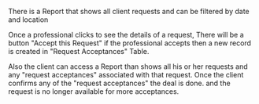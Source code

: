 There is a Report that shows all client requests and can be filtered by date and location

Once a professional clicks to see the details of a request, There will be a button "Accept this Request"
if the professional accepts then a new record is created in "Request Acceptances" Table.

Also the client can access a Report than shows all his or her requests and any "request acceptances" associated with 
that request. Once the client confirms any of the "request acceptances" the deal is done.
and the request is no longer available for more acceptances.
